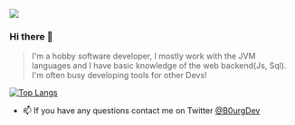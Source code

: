 ![](https://komarev.com/ghpvc/?username=B0urg&color=blue)
### Hi there 👋

> I'm a hobby software developer, I mostly work with the JVM languages and I  have basic knowledge of the web backend(Js, Sql). I'm often busy developing tools for other Devs!

[![Top Langs](https://github-readme-stats.vercel.app/api/top-langs/?username=anuraghazra&layout=compact&theme=dracula)](https://github.com/anuraghazra/github-readme-stats)
- 📫 If you have any questions contact me on Twitter [@B0urgDev](https://twitter.com/B0urgDev)
